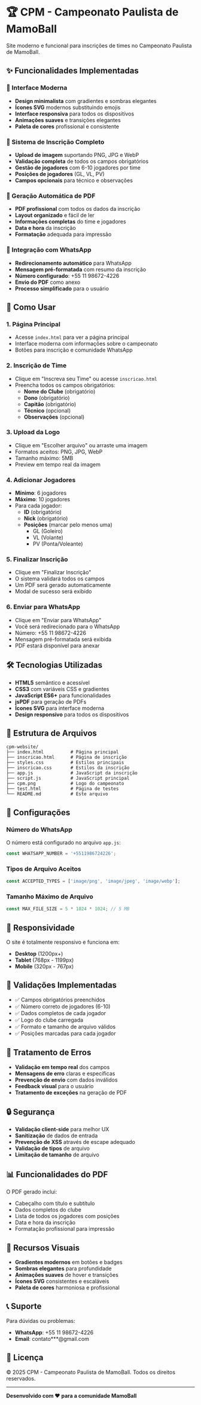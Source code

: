# 🏆 CPM - Campeonato Paulista de MamoBall

Site moderno e funcional para inscrições de times no Campeonato Paulista de MamoBall.

## ✨ Funcionalidades Implementadas

### 🎨 Interface Moderna
- **Design minimalista** com gradientes e sombras elegantes
- **Ícones SVG** modernos substituindo emojis
- **Interface responsiva** para todos os dispositivos
- **Animações suaves** e transições elegantes
- **Paleta de cores** profissional e consistente

### 📝 Sistema de Inscrição Completo
- **Upload de imagem** suportando PNG, JPG e WebP
- **Validação completa** de todos os campos obrigatórios
- **Gestão de jogadores** com 6-10 jogadores por time
- **Posições de jogadores** (GL, VL, PV)
- **Campos opcionais** para técnico e observações

### 📄 Geração Automática de PDF
- **PDF profissional** com todos os dados da inscrição
- **Layout organizado** e fácil de ler
- **Informações completas** do time e jogadores
- **Data e hora** da inscrição
- **Formatação** adequada para impressão

### 📱 Integração com WhatsApp
- **Redirecionamento automático** para WhatsApp
- **Mensagem pré-formatada** com resumo da inscrição
- **Número configurado**: +55 11 98672-4226
- **Envio do PDF** como anexo
- **Processo simplificado** para o usuário

## 🚀 Como Usar

### 1. Página Principal
- Acesse `index.html` para ver a página principal
- Interface moderna com informações sobre o campeonato
- Botões para inscrição e comunidade WhatsApp

### 2. Inscrição de Time
- Clique em "Inscreva seu Time" ou acesse `inscricao.html`
- Preencha todos os campos obrigatórios:
  - **Nome do Clube** (obrigatório)
  - **Dono** (obrigatório)
  - **Capitão** (obrigatório)
  - **Técnico** (opcional)
  - **Observações** (opcional)

### 3. Upload da Logo
- Clique em "Escolher arquivo" ou arraste uma imagem
- Formatos aceitos: PNG, JPG, WebP
- Tamanho máximo: 5MB
- Preview em tempo real da imagem

### 4. Adicionar Jogadores
- **Mínimo**: 6 jogadores
- **Máximo**: 10 jogadores
- Para cada jogador:
  - **ID** (obrigatório)
  - **Nick** (obrigatório)
  - **Posições** (marcar pelo menos uma)
    - GL (Goleiro)
    - VL (Volante)
    - PV (Ponta/Voleante)

### 5. Finalizar Inscrição
- Clique em "Finalizar Inscrição"
- O sistema validará todos os campos
- Um PDF será gerado automaticamente
- Modal de sucesso será exibido

### 6. Enviar para WhatsApp
- Clique em "Enviar para WhatsApp"
- Você será redirecionado para o WhatsApp
- Número: +55 11 98672-4226
- Mensagem pré-formatada será exibida
- PDF estará disponível para anexar

## 🛠️ Tecnologias Utilizadas

- **HTML5** semântico e acessível
- **CSS3** com variáveis CSS e gradientes
- **JavaScript ES6+** para funcionalidades
- **jsPDF** para geração de PDFs
- **Ícones SVG** para interface moderna
- **Design responsivo** para todos os dispositivos

## 📁 Estrutura de Arquivos

```
cpm-website/
├── index.html          # Página principal
├── inscricao.html      # Página de inscrição
├── styles.css          # Estilos principais
├── inscricao.css       # Estilos da inscrição
├── app.js              # JavaScript da inscrição
├── script.js           # JavaScript principal
├── cpm.png             # Logo do campeonato
├── test.html           # Página de testes
└── README.md           # Este arquivo
```

## 🔧 Configurações

### Número do WhatsApp
O número está configurado no arquivo `app.js`:
```javascript
const WHATSAPP_NUMBER = '+5511986724226';
```

### Tipos de Arquivo Aceitos
```javascript
const ACCEPTED_TYPES = ['image/png', 'image/jpeg', 'image/webp'];
```

### Tamanho Máximo de Arquivo
```javascript
const MAX_FILE_SIZE = 5 * 1024 * 1024; // 5 MB
```

## 📱 Responsividade

O site é totalmente responsivo e funciona em:
- **Desktop** (1200px+)
- **Tablet** (768px - 1199px)
- **Mobile** (320px - 767px)

## 🎯 Validações Implementadas

- ✅ Campos obrigatórios preenchidos
- ✅ Número correto de jogadores (6-10)
- ✅ Dados completos de cada jogador
- ✅ Logo do clube carregada
- ✅ Formato e tamanho de arquivo válidos
- ✅ Posições marcadas para cada jogador

## 🚨 Tratamento de Erros

- **Validação em tempo real** dos campos
- **Mensagens de erro** claras e específicas
- **Prevenção de envio** com dados inválidos
- **Feedback visual** para o usuário
- **Tratamento de exceções** na geração de PDF

## 🔒 Segurança

- **Validação client-side** para melhor UX
- **Sanitização** de dados de entrada
- **Prevenção de XSS** através de escape adequado
- **Validação de tipos** de arquivo
- **Limitação de tamanho** de arquivo

## 📊 Funcionalidades do PDF

O PDF gerado inclui:
- Cabeçalho com título e subtítulo
- Dados completos do clube
- Lista de todos os jogadores com posições
- Data e hora da inscrição
- Formatação profissional para impressão

## 🌟 Recursos Visuais

- **Gradientes modernos** em botões e badges
- **Sombras elegantes** para profundidade
- **Animações suaves** de hover e transições
- **Ícones SVG** consistentes e escaláveis
- **Paleta de cores** harmoniosa e profissional

## 📞 Suporte

Para dúvidas ou problemas:
- **WhatsApp**: +55 11 98672-4226
- **Email**: contato***@gmail.com

## 📝 Licença

© 2025 CPM - Campeonato Paulista de MamoBall. Todos os direitos reservados.

---

**Desenvolvido com ❤️ para a comunidade MamoBall**